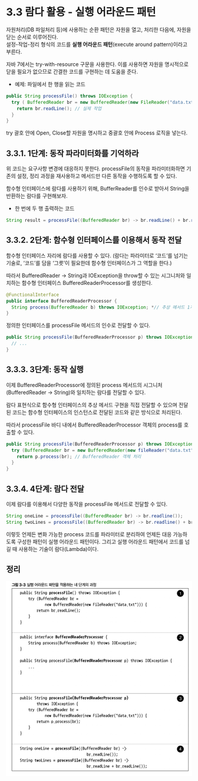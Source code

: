 # 3.3 람다 활용 - 실행 어라운드 패턴

자원처리(DB 파일처리 등)에 사용하는 순환 패턴은 자원을 열고, 처리한 다음에, 자원을 닫는 순서로 이루어진다.<br>
설정-작업-정리 형식의 코드를 **실행 어라운드 패턴**(execute around pattern)이라고 부른다.

자바 7에서는 try-with-resource 구문을 사용한다. 이를 사용하면 자원을 명시적으로 닫을 필요가 없으므로 간결한 코드를 구현하는 데 도움을 준다.

- 예제: 파일에서 한 행을 읽는 코드

```java
public String processFile() throws IOException {
  try ( BufferedReader br = new BufferedReader(new FileReader("data.txt"))) {
    return br.readLine(); // 실제 작업
  }
}
```

try 괄호 안에 Open, Close할 자원을 명시하고 중괄호 안에 Process 로직을 넣는다.

## 3.3.1. 1단계: 동작 파라미터화를 기억하라

위 코드는 요구사항 변경에 대응하지 못한다. processFile의 동작을 파라미터화하면 기존의 설정, 정리 과정을 재사용하고 메서드만 다른 동작을 수행하도록 할 수 있다.

함수형 인터페이스에 람다를 사용하기 위해, BufferReader를 인수로 받아서 String을 반환하는 람다를 구현해보자.

- 한 번에 두 행 출력하는 코드

```java
String result = processFile((BufferedReader br) -> br.readLine() + br.readLine());
```

## 3.3.2. 2단계: 함수형 인터페이스를 이용해서 동작 전달

함수형 인터페이스 자리에 람다를 사용할 수 있다. (람다는 파라미터로 ‘코드’를 넘기는 기술로, ‘코드’를 담을 ‘그릇’이 필요한데 함수형 인터페이스가 그 역할을 한다.)

따라서 BufferedReader → String과 IOException을 throw할 수 있는 시그니처와 일치하는 함수형 인터페이스 BufferedReaderProcessor를 생성한다.

```java
@FunctionalInterface
public interface BufferedReaderProcessor {
  String process(BufferedReader b) throws IOException; *// 추상 메서드 1개 -> process라는 이름으로 BufferedReader 객체를 입력 받고 String을 반환*
}
```

정의한 인터페이스를 processFile 메서드의 인수로 전달할 수 있다.

```java
public String processFile(BufferedReaderProcessor p) throws IOException {
  // ...
}
```

## 3.3.3. 3단계: 동작 실행

이제 BufferedReaderProcessor에 정의된 process 메서드의 시그니처(BufferedReader -> String)와 일치하는 람다를 전달할 수 있다.

람다 표현식으로 함수형 인터페이스의 추상 메서드 구현을 직접 전달할 수 있으며 전달된 코드는 함수형 인터페이스의 인스턴스로 전달된 코드와 같은 방식으로 처리된다. 

따라서 processFile 바디 내에서 BufferedReaderProcessor 객체의 process를 호출할 수 있다.

```java
public String processFile(BufferedReaderProcessor p) throws IOException {
  try (BufferedReader br = new BufferedReader(new fileReader("data.txt"))) {
    return p.process(br); // BufferedReader 객체 처리
  }
}
```

## 3.3.4. 4단계: 람다 전달

이제 람다를 이용해서 다양한 동작을 processFile 메서드로 전달할 수 있다.

```java
String oneLine = processFile((BufferedReader br) -> br.readline());
String twoLines = processFile((BufferedReader br) -> br.readline() + br.readline());
```

이렇듯 언제든 변화 가능한 process 코드를 파라미터로 분리하여 언제든 대응 가능하도록 구성한 패턴이 실행 어라운드 패턴이다. 그리고 실행 어라운드 패턴에서 코드를 넘길 때 사용하는 기술이 람다(Lambda)이다.

## 정리
![](images/picture3-3.png)
